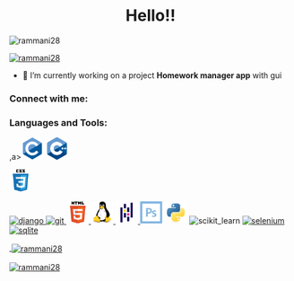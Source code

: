 <h1 align="center">Hello!!</h1>
<p align="left"> <img src="https://komarev.com/ghpvc/?username=rammani28&label=Profile%20views&color=0e75b6&style=flat" alt="rammani28" /> </p>

<p align="left"> <a href="https://github.com/ryo-ma/github-profile-trophy"><img src="https://github-profile-trophy.vercel.app/?username=rammani28" alt="rammani28" /></a> </p>

- 🔭 I’m currently working on a project **Homework manager app** with gui

<h3 align="left">Connect with me:</h3>
<p align="left">
</p>

<h3 align="left">Languages and Tools:</h3>
  <p align="left">
  ,a><img src="https://raw.githubusercontent.com/devicons/devicon/master/icons/c/c-original.svg" alt="c" width="40"                  height="40"/></a>
  
  <img src="https://raw.githubusercontent.com/devicons/devicon/master/icons/cplusplus/cplusplus-original.svg" alt="cplusplus" width="40" height="40"/>
  
  <img src="https://raw.githubusercontent.com/devicons/devicon/master/icons/css3/css3-original-wordmark.svg" alt="css3" width="40" height="40"/> </a> <a href="https://www.djangoproject.com/" target="_blank" rel="noreferrer">
  
  <img src="https://cdn.worldvectorlogo.com/logos/django.svg" alt="django" width="40" height="40"/>
  <img src="https://www.vectorlogo.zone/logos/git-scm/git-scm-icon.svg" alt="git" width="40" height="40"/> 
  <img src="https://raw.githubusercontent.com/devicons/devicon/master/icons/html5/html5-original-wordmark.svg" alt="html5" width="40" height="40"/>
  <img src="https://raw.githubusercontent.com/devicons/devicon/master/icons/linux/linux-original.svg" alt="linux" width="40" height="40"/>
  <img src="https://raw.githubusercontent.com/devicons/devicon/2ae2a900d2f041da66e950e4d48052658d850630/icons/pandas/pandas-original.svg" alt="pandas" width="40" height="40"/> </a> 
  <img src="https://raw.githubusercontent.com/devicons/devicon/master/icons/photoshop/photoshop-line.svg" alt="photoshop" width="40" height="40"/>
  <img src="https://raw.githubusercontent.com/devicons/devicon/master/icons/python/python-original.svg" alt="python" width="40" height="40"/> </a> 
  <img src="https://upload.wikimedia.org/wikipedia/commons/0/05/Scikit_learn_logo_small.svg" alt="scikit_learn" width="40" height="40"/> </a> <a href="https://www.selenium.dev" target="_blank" rel="noreferrer"> <img src="https://raw.githubusercontent.com/detain/svg-logos/780f25886640cef088af994181646db2f6b1a3f8/svg/selenium-logo.svg" alt="selenium" width="40" height="40"/> 
  <img src="https://www.vectorlogo.zone/logos/sqlite/sqlite-icon.svg" alt="sqlite" width="40" height="40"/> </p>

<p>&nbsp;<img align="center" src="https://github-readme-stats.vercel.app/api?username=rammani28&show_icons=true&locale=en" alt="rammani28" /></p>

<p><img align="center" src="https://github-readme-streak-stats.herokuapp.com/?user=rammani28&" alt="rammani28" /></p>
